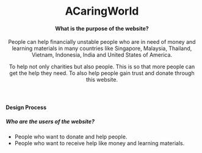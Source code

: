 <header>
    <h1>ACaringWorld</h1>
    <h4>What is the purpose of the website?</h4>
    <p>People can help financially unstable people who are in need of money and learning materials in many countries like Singapore, Malaysia, Thailand, Vietnam, Indonesia, India and United States of America. 
    </p>
    <p>To help not only charities but also people. This is so that more people can get the help they need. To also help people gain trust and donate through this website.</p>
</header>
<h4>Design Process </h4>
<h5>Who are the users of the website?</h5>
<ul>
<li>
People who want to donate and help people.</li>
<li>People who want to receive help like money and learning materials.</li>
</ul>
